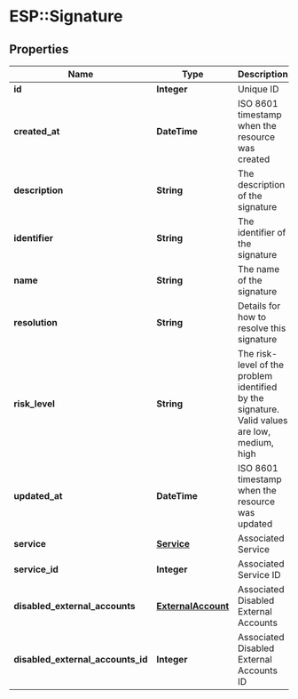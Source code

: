 # ESP::Signature

## Properties
Name | Type | Description | Notes
------------ | ------------- | ------------- | -------------
**id** | **Integer** | Unique ID | [optional] 
**created_at** | **DateTime** | ISO 8601 timestamp when the resource was created | [optional] 
**description** | **String** | The description of the signature | [optional] 
**identifier** | **String** | The identifier of the signature | [optional] 
**name** | **String** | The name of the signature | [optional] 
**resolution** | **String** | Details for how to resolve this signature | [optional] 
**risk_level** | **String** | The risk-level of the problem identified by the signature. Valid values are low, medium, high | [optional] 
**updated_at** | **DateTime** | ISO 8601 timestamp when the resource was updated | [optional] 
**service** | [**Service**](Service.md) | Associated Service | [optional] 
**service_id** | **Integer** | Associated Service ID | [optional] 
**disabled_external_accounts** | [**ExternalAccount**](ExternalAccount.md) | Associated Disabled External Accounts | [optional] 
**disabled_external_accounts_id** | **Integer** | Associated Disabled External Accounts ID | [optional] 


